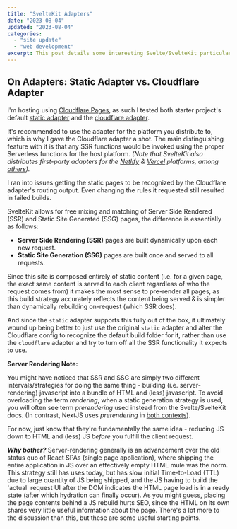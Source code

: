 ```yaml
---
title: "SvelteKit Adapters"
date: "2023-08-04"
updated: "2023-08-04"
categories: 
  - "site update"
  - "web development"
excerpt: This post details some interesting Svelte/SvelteKit particulars for the website's configuration.
---
```


## On Adapters: Static Adapter vs. Cloudflare Adapter

I'm hosting using [Cloudflare Pages](https://developers.cloudflare.com/pages), as such I tested both starter project's default [static adapter](https://kit.svelte.dev/docs/adapter-static) and the [cloudflare adapter](https://kit.svelte.dev/docs/adapter-cloudflare). 

It's recommended to use the adapter for the platform you distribute to, which is why I gave the Cloudflare adapter a shot. The main distinguishing feature with it is that any SSR functions would be invoked using the proper Serverless functions for the host platform. *(Note that SvelteKit also distributes first-party adapters for the [Netlify](https://kit.svelte.dev/docs/adapter-netlify) & [Vercel](https://kit.svelte.dev/docs/adapter-vercel) platforms, among [others](https://kit.svelte.dev/docs/adapters)).*

I ran into issues getting the static pages to be recognized by the Cloudflare adapter's routing output. Even changing the rules it requested still resulted in failed builds.

SvelteKit allows for free mixing and matching of Server Side Rendered (SSR) and Static Site Generated (SSG) pages, the difference is essentially as follows:

* **Server Side Rendering (SSR)** pages are built dynamically upon each new request. 
* **Static Site Generation (SSG)** pages are built once and served to all requests.

Since this site is composed entirely of static content (i.e. for a given page, the exact same content is served to each client regardless of who the request comes from) it makes the most sense to pre-render all pages, as this build strategy accurately reflects the content being served & is simpler than dynamically rebuilding on-request (which SSR does).

And since the `static` adapter supports this fully out of the box, it ultimately wound up being better to just use the original `static` adapter and alter the Cloudflare config to recognize the default build folder for it, rather than use the `cloudflare` adapter and try to turn off all the SSR functionality it expects to use.

<Callout>
<b>Server Rendering Note:</b> 

You might have noticed that SSR and SSG are simply two different intervals/strategies for doing the same thing - building (i.e. server-rendering) javascript into a bundle of HTML and (less) javascript. To avoid overloading the term *rendering*, when a static generation strategy is used, you will often see term *prerendering* used instead from the Svelte/SvelteKit docs. (In contrast, NextJS uses *prerendering* in [both contexts](https://nextjs.org/learn/foundations/how-nextjs-works/rendering)).

For now, just know that they're fundamentally the same idea - reducing JS down to HTML and (less) JS _before_ you fulfill the client request.

<b><em>Why bother?</em></b> Server-rendering generally is an advancement over the old status quo of React SPAs (single page application), where shipping the entire application in JS over an effectively empty HTML mule was the norm. This strategy still has uses today, but has slow initial Time-to-Load (TTL) due to large quantity of JS being shipped, and the JS having to build the 'actual' request UI after the DOM indicates the HTML page load is in a ready state (after which hydration can finally occur). As you might guess, placing the page contents behind a JS rebuild hurts SEO, since the HTML on its own shares very little useful information about the page. There's a lot more to the discussion than this, but these are some useful starting points.
</Callout>